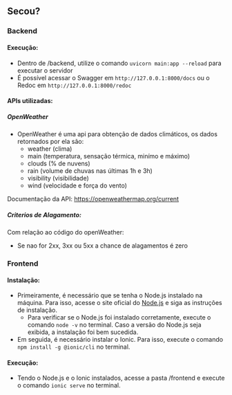 ## Secou?

### Backend

#### Execução:
- Dentro de /backend, utilize o comando `uvicorn main:app --reload` para executar o servidor
- É possível acessar o Swagger em `http://127.0.0.1:8000/docs` ou o Redoc em `http://127.0.0.1:8000/redoc`

#### APIs utilizadas:

##### OpenWeather
- OpenWeather é uma api para obtenção de dados climáticos, os dados retornados por ela são:
    - weather (clima)
    - main (temperatura, sensação térmica, minímo e máximo)
    - clouds (% de nuvens)
    - rain (volume de chuvas nas últimas 1h e 3h)
    - visibility (visibilidade)
    - wind (velocidade e força do vento)

Documentação da API: https://openweathermap.org/current

##### Criterios de Alagamento:

Com relação ao código do openWeather:
- Se nao for 2xx, 3xx ou 5xx a chance de alagamentos é zero

### Frontend

#### Instalação:
- Primeiramente, é necessário que se tenha o Node.js instalado na máquina. Para isso, acesse o site oficial do [Node.js](https://nodejs.org/pt) e siga as instruções de instalação.
    - Para verificar se o Node.js foi instalado corretamente, execute o comando `node -v` no terminal. Caso a versão do Node.js seja exibida, a instalação foi bem sucedida.
- Em seguida, é necessário instalar o Ionic. Para isso, execute o comando `npm install -g @ionic/cli` no terminal.

#### Execução:
- Tendo o Node.js e o Ionic instalados, acesse a pasta /frontend e execute o comando `ionic serve` no terminal.
